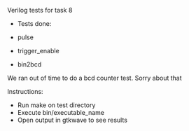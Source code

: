 Verilog tests for task 8

- Tests done:

- pulse
- trigger_enable
- bin2bcd

We ran out of time to do a bcd counter test. Sorry about that

Instructions:
- Run make on test directory
- Execute bin/executable_name
- Open output in gtkwave to see results


